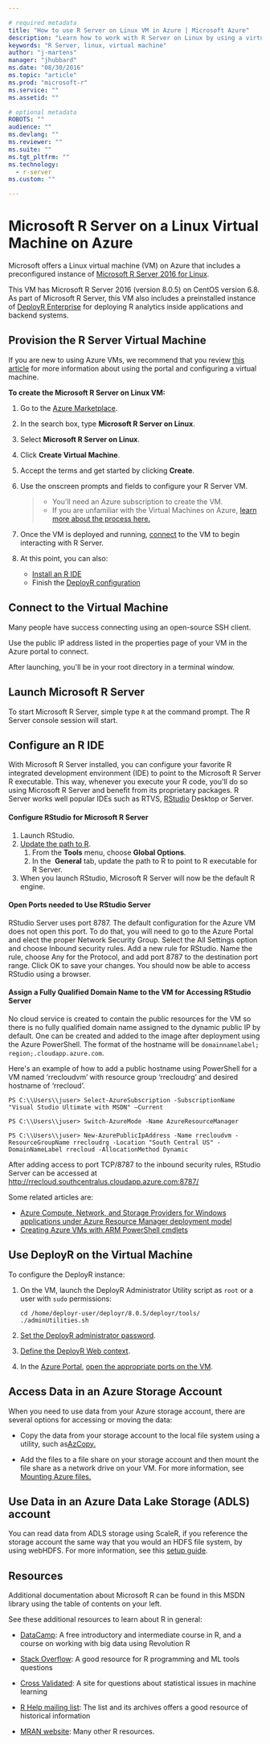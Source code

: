 ```yaml
---

# required metadata
title: "How to use R Server on Linux VM in Azure | Microsoft Azure"
description: "Learn how to work with R Server on Linux by using a virtual machine in Azure."
keywords: "R Server, linux, virtual machine"
author: "j-martens"
manager: "jhubbard"
ms.date: "08/30/2016"
ms.topic: "article"
ms.prod: "microsoft-r"
ms.service: ""
ms.assetid: ""

# optional metadata
ROBOTS: ""
audience: ""
ms.devlang: ""
ms.reviewer: ""
ms.suite: ""
ms.tgt_pltfrm: ""
ms.technology: 
  - r-server
ms.custom: ""

---
```


# Microsoft R Server on a Linux Virtual Machine on Azure

Microsoft offers a Linux virtual machine (VM) on Azure that includes a preconfigured instance of [Microsoft R Server 2016 for Linux](https://msdn.microsoft.com/en-us/microsoft-r/rserver-install-linux-server). 

This VM has Microsoft R Server 2016 (version 8.0.5) on CentOS version 6.8. As part of Microsoft R Server, this VM also includes a preinstalled instance of [DeployR Enterprise](deployr-about.md) for deploying R analytics inside applications and backend systems. 

## Provision the R Server Virtual Machine

If you are new to using Azure VMs, we recommend that you review [this article](https://azure.microsoft.com/en-us/documentation/services/virtual-machines/linux/) for more information about using the portal and configuring a virtual machine.

**To create the Microsoft R Server on Linux VM:**

1. Go to the [Azure Marketplace](https://azure.microsoft.com/en-us/marketplace/).

1. In the search box, type **Microsoft R Server on Linux**.

1. Select **Microsoft R Server on Linux**. 

1. Click **Create Virtual Machine**. 

1. Accept the terms and get started by clicking **Create**. 

1. Use the onscreen prompts and fields to configure your R Server VM. 
   >- You'll need an Azure subscription to create the VM.
   >- If you are unfamiliar with the Virtual Machines on Azure, [learn more about the process here.](https://azure.microsoft.com/en-us/documentation/services/virtual-machines/linux/)

1. Once the VM is deployed and running, [connect](#connect) to the VM to begin interacting with R Server. 

1. At this point, you can also: 
    + [Install an R IDE](#ride)
    + Finish the [DeployR configuration](#deployrconfig)

<a name="connect"></a>

## Connect to the Virtual Machine

Many people have success connecting using an open-source SSH client. 

Use the public IP address listed in the properties page of your VM in the Azure portal to connect.

After launching, you'll be in your root directory in a terminal window. 

## Launch Microsoft R Server

To start Microsoft R Server, simple type `R` at the command prompt. The R Server console session will start.

<a name="ride"></a>

## Configure an R IDE

With Microsoft R Server installed, you can configure your favorite R integrated development environment (IDE) to point to the Microsoft R Server R executable. This way, whenever you execute your R code, you'll do so using Microsoft R Server and benefit from its proprietary packages.  R Server works well popular IDEs such as RTVS, [RStudio](https://www.rstudio.com) Desktop or Server. 

#### Configure RStudio for Microsoft R Server
  1. Launch RStudio.
  1. [Update the path to R](https://support.rstudio.com/hc/en-us/articles/200486138-Using-Different-Versions-of-R).
     1. From the **Tools** menu, choose **Global Options**.
     1. In the  **General** tab, update the path to R to point to R executable for R Server.
  1. When you launch RStudio, Microsoft R Server will now be the default R engine.

#### Open Ports needed to Use RStudio Server

RStudio Server uses port 8787. The default configuration for the Azure VM does not open this port. To do that, you will need to go to the Azure Portal and elect the proper Network Security Group. Select the All Settings option and choose Inbound security rules. Add a new rule for RStudio. Name the rule, choose Any for the Protocol, and add port 8787 to the destination port range. Click OK to save your changes. You should now be able to access RStudio using a browser.

#### Assign a Fully Qualified Domain Name to the VM for Accessing RStudio Server

No cloud service is created to contain the public resources for the VM so there is no fully qualified domain name assigned to the dynamic public IP by default. One can be created and added to the image after deployment using the Azure PowerShell. The format of the hostname will be ````domainnamelabel; region;.cloudapp.azure.com````. 

Here's an example of how to add a public hostname using PowerShell for a VM named ‘rrecloudvm’ with resource group ‘rrecloudrg’ and desired hostname of ‘rrecloud’.

```
PS C:\\Users\\juser> Select-AzureSubscription -SubscriptionName "Visual Studio Ultimate with MSDN" –Current

PS C:\\Users\\juser> Switch-AzureMode -Name AzureResourceManager

PS C:\\Users\\juser> New-AzurePublicIpAddress -Name rrecloudvm -ResourceGroupName rrecloudrg -Location "South Central US" -DomainNameLabel rrecloud -AllocationMethod Dynamic
```

After adding access to port TCP/8787 to the inbound security rules, RStudio Server can be accessed at <http://rrecloud.southcentralus.cloudapp.azure.com:8787/>

Some related articles are:

+ [Azure Compute, Network, and Storage Providers for Windows applications under Azure Resource Manager deployment model](https://azure.microsoft.com/en-gb/documentation/articles/virtual-machines-azurerm-versus-azuresm/)
+ [Creating Azure VMs with ARM PowerShell cmdlets](http://blogs.msdn.com/b/cloud_solution_architect/archive/2015/05/05/creating-azure-vms-with-arm-powershell-cmdlets.aspx)

<a name=deployrconfig></a>

## Use DeployR on the Virtual Machine

To configure the DeployR instance:

1. On the VM, launch the DeployR Administrator Utility script  as `root` or a user with `sudo` permissions:
   ```
   cd /home/deployr-user/deployr/8.0.5/deployr/tools/ 
   ./adminUtilities.sh
   ```

1. [Set the DeployR administrator password](deployr-install-on-linux.md#postinstall).

1. [Define the DeployR Web context](deployr-admin-install-in-cloud.md#enabling-deployr-on-azure).

1. In the [Azure Portal](https://ms.portal.azure.com/), [open the appropriate ports on the VM](deployr-admin-install-in-cloud.md#configuring-azure-endpoints).

## Access Data in an Azure Storage Account

When you need to use data from your Azure storage account, there are several options for accessing or moving the data:

+ Copy the data from your storage account to the local file system using a utility, such as[AzCopy.](https://azure.microsoft.com/en-us/documentation/articles/storage-use-azcopy/)

+ Add the files to a file share on your storage account and then mount the file share as a network drive on your VM. For more information, see [Mounting Azure files.](https://azure.microsoft.com/en-us/documentation/articles/storage-how-to-use-files-linux/)

## Use Data in an Azure Data Lake Storage (ADLS) account

You can read data from ADLS storage using ScaleR, if you reference the storage account the same way that you would an HDFS file system, by using webHDFS. For more information, see this [setup guide](http://go.microsoft.com/fwlink/?LinkId=723452).

## Resources
Additional documentation about Microsoft R can be found in this MSDN library using the table of contents on your left.

See these additional resources to learn about R in general:
+ [DataCamp](http://www.datacamp.com/): A free introductory and intermediate course in R, and a course on working with big data using Revolution R

+ [Stack Overflow](http://www.stackoverflow.com/): A good resource for R programming and ML tools questions

+ [Cross Validated](https://stats.stackexchange.com/): A site for questions about statistical issues in machine learning

+ [R Help mailing list](https://www.r-project.org/mail.html): The list and its archives offers a good resource of historical information

+ [MRAN website](https://mran.microsoft.com/documents/getting-started/): Many other R resources.